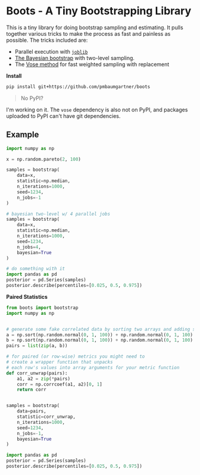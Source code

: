 # Boots - A Tiny Bootstrapping Library

This is a tiny library for doing bootstrap sampling and estimating. It pulls together various tricks to make the process as fast and painless as possible. The tricks included are:

- Parallel execution with [`joblib`](https://joblib.readthedocs.io/en/latest/parallel.html) 
- [The Bayesian bootstrap](https://matteocourthoud.github.io/post/bayes_boot/) with two-level sampling.
- The [Vose method](https://github.com/MaxHalford/vose) for fast weighted sampling with replacement

**Install**

```bash
pip install git+https://github.com/pmbaumgartner/boots
```

> No PyPI?

I'm working on it. The `vose` dependency is also not on PyPI, and packages uploaded to PyPI can't have git dependencies.

## Example

```python
import numpy as np

x = np.random.pareto(2, 100)

samples = bootstrap(
    data=x,
    statistic=np.median,
    n_iterations=1000,
    seed=1234,
    n_jobs=-1
)

# bayesian two-level w/ 4 parallel jobs
samples = bootstrap(
    data=x,
    statistic=np.median, 
    n_iterations=1000, 
    seed=1234, 
    n_jobs=4, 
    bayesian=True
)

# do something with it
import pandas as pd
posterior = pd.Series(samples)
posterior.describe(percentiles=[0.025, 0.5, 0.975])
```

**Paired Statistics**

```python
from boots import bootstrap
import numpy as np


# generate some fake correlated data by sorting two arrays and adding some noise
a = np.sort(np.random.normal(0, 1, 100)) + np.random.normal(0, 1, 100)
b = np.sort(np.random.normal(0, 1, 100)) + np.random.normal(0, 1, 100)
pairs = list(zip(a, b))

# for paired (or row-wise) metrics you might need to
# create a wrapper function that unpacks
# each row's values into array arguments for your metric function
def corr_unwrap(pairs):
    a1, a2 = zip(*pairs)
    corr = np.corrcoef(a1, a2)[0, 1]
    return corr


samples = bootstrap(
    data=pairs,
    statistic=corr_unwrap,
    n_iterations=1000,
    seed=1234,
    n_jobs=-1,
    bayesian=True
)

import pandas as pd
posterior = pd.Series(samples)
posterior.describe(percentiles=[0.025, 0.5, 0.975])
```

